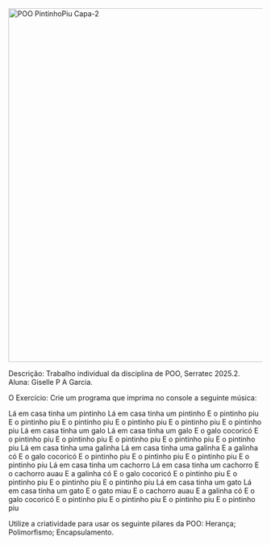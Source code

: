 <img width="1920" height="700" alt="POO PintinhoPiu Capa-2" src="https://github.com/user-attachments/assets/43053165-1ab5-43b5-9868-723ccf2ddbaa" />

Descrição:
Trabalho individual da disciplina de POO, Serratec 2025.2.
Aluna: Giselle P A Garcia.

O Exercício:
Crie um programa que imprima no console a seguinte música:


Lá em casa tinha um pintinho
Lá em casa tinha um pintinho
E o pintinho piu
E o pintinho piu
E o pintinho piu
E o pintinho piu
E o pintinho piu
E o pintinho piu
Lá em casa tinha um galo
Lá em casa tinha um galo
E o galo cocoricó
E o pintinho piu
E o pintinho piu
E o pintinho piu
E o pintinho piu
E o pintinho piu
Lá em casa tinha uma galinha
Lá em casa tinha uma galinha
E a galinha có
E o galo cocoricó
E o pintinho piu
E o pintinho piu
E o pintinho piu
E o pintinho piu
Lá em casa tinha um cachorro
Lá em casa tinha um cachorro
E o cachorro auau
E a galinha có
E o galo cocoricó
E o pintinho piu
E o pintinho piu
E o pintinho piu
E o pintinho piu
Lá em casa tinha um gato
Lá em casa tinha um gato
E o gato miau
E o cachorro auau
E a galinha có
E o galo cocoricó
E o pintinho piu
E o pintinho piu
E o pintinho piu
E o pintinho piu

Utilize a criatividade para usar os seguinte pilares da POO:
Herança;
Polimorfismo;
Encapsulamento.

